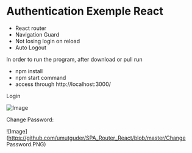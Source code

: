 # Authentication Exemple React


- React router  
- Navigation Guard
- Not losing login on reload
- Auto Logout

In order to run the program, after download or pull run 
- npm install 
- npm start command 
- access through http://localhost:3000/

Login 

![Image](https://github.com/umutguder/SPA_Router_React/blob/master/Login.PNG)

Change Password:

![Image](https://github.com/umutguder/SPA_Router_React/blob/master/Change Password.PNG)
